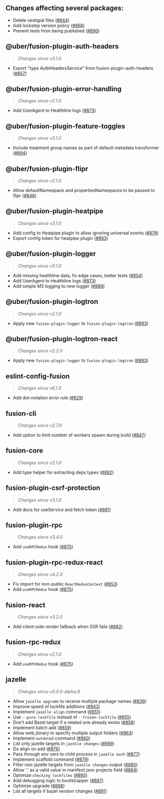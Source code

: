 ## Changes affecting several packages:

 - Delete vestigial files ([#844](https://github.com/uber/fusionjs/pull/844))
 - Add lockstep version policy ([#868](https://github.com/uber/fusionjs/pull/868))
 - Prevent tests from being published ([#890](https://github.com/uber/fusionjs/pull/890))

## @uber/fusion-plugin-auth-headers
> *Changes since v3.1.0*

 - Export "type AuthHeadersService" from fusion-plugin-auth-headers ([#857](https://github.com/uber/fusionjs/pull/857))

## @uber/fusion-plugin-error-handling
> *Changes since v2.1.0*

 - Add UserAgent to Healthline logs ([#873](https://github.com/uber/fusionjs/pull/873))

## @uber/fusion-plugin-feature-toggles
> *Changes since v3.1.0*

 - Include treatment group names as part of default metadata transformer ([#894](https://github.com/uber/fusionjs/pull/894))

## @uber/fusion-plugin-flipr
> *Changes since v2.1.0*

 - Allow defaultNamespace and propertiesNamespaces to be passed to flipr ([#846](https://github.com/uber/fusionjs/pull/846))

## @uber/fusion-plugin-heatpipe
> *Changes since v3.1.0*

 - Add config to Heatpipe plugin to allow ignoring universal events ([#878](https://github.com/uber/fusionjs/pull/878))
 - Export config token for heatpipe plugin ([#883](https://github.com/uber/fusionjs/pull/883))

## @uber/fusion-plugin-logger
> *Changes since v0.1.0*

 - Add missing healthline data, fix edge cases, better tests ([#854](https://github.com/uber/fusionjs/pull/854))
 - Add UserAgent to Healthline logs ([#873](https://github.com/uber/fusionjs/pull/873))
 - Add simple M3 logging to new logger ([#889](https://github.com/uber/fusionjs/pull/889))

## @uber/fusion-plugin-logtron
> *Changes since v2.1.0*

 - Apply new `fusion-plugin-logger` to `fusion-plugin-logtron` ([#893](https://github.com/uber/fusionjs/pull/893))

## @uber/fusion-plugin-logtron-react
> *Changes since v2.2.0*

 - Apply new `fusion-plugin-logger` to `fusion-plugin-logtron` ([#893](https://github.com/uber/fusionjs/pull/893))

## eslint-config-fusion
> *Changes since v6.1.0*

 - Add dot-notation error rule ([#829](https://github.com/uber/fusionjs/pull/829))

## fusion-cli
> *Changes since v2.7.0*

 - Add option to limit number of workers spawn during build ([#847](https://github.com/uber/fusionjs/pull/847))

## fusion-core
> *Changes since v2.1.0*

 - Add type helper for extracting deps types ([#892](https://github.com/uber/fusionjs/pull/892))

## fusion-plugin-csrf-protection
> *Changes since v3.1.0*

 - Add docs for useService and fetch token ([#881](https://github.com/uber/fusionjs/pull/881))

## fusion-plugin-rpc
> *Changes since v3.4.0*

 - Add `useRPCRedux` hook ([#875](https://github.com/uber/fusionjs/pull/875))

## fusion-plugin-rpc-redux-react
> *Changes since v4.2.0*

 - Fix import for non-public `ReactReduxContext` ([#853](https://github.com/uber/fusionjs/pull/853))
 - Add `useRPCRedux` hook ([#875](https://github.com/uber/fusionjs/pull/875))

## fusion-react
> *Changes since v3.2.0*

 - Add client-side render fallback when SSR fails ([#882](https://github.com/uber/fusionjs/pull/882))

## fusion-rpc-redux
> *Changes since v2.1.0*

 - Add `useRPCRedux` hook ([#875](https://github.com/uber/fusionjs/pull/875))

## jazelle
> *Changes since v0.0.0-alpha.9*

 - Allow `jazelle upgrade` to receive multiple package names ([#839](https://github.com/uber/fusionjs/pull/839))
 - Improve speed of lockfile additions ([#843](https://github.com/uber/fusionjs/pull/843))
 - Implement `jazelle align` command ([#851](https://github.com/uber/fusionjs/pull/851))
 - Use `--pure-lockfile` instead of `--frozen-lockfile` ([#855](https://github.com/uber/fusionjs/pull/855))
 - Don't add Bazel target if a related one already exists ([#858](https://github.com/uber/fusionjs/pull/858))
 - Implement batch add ([#859](https://github.com/uber/fusionjs/pull/859))
 - Allow web_binary to specify multiple output folders ([#863](https://github.com/uber/fusionjs/pull/863))
 - Implement `outdated` command ([#860](https://github.com/uber/fusionjs/pull/860))
 - List only jazelle targets in `jazelle changes` ([#869](https://github.com/uber/fusionjs/pull/869))
 - Do align on add ([#876](https://github.com/uber/fusionjs/pull/876))
 - Pass through env vars to child process in `jazelle each` ([#877](https://github.com/uber/fusionjs/pull/877))
 - Implement scaffold command ([#879](https://github.com/uber/fusionjs/pull/879))
 - Filter non-jazelle targets from `jazelle changes` output ([#880](https://github.com/uber/fusionjs/pull/880))
 - Allow '.' as a valid value in manifest.json projects field ([#884](https://github.com/uber/fusionjs/pull/884))
 - Optimize `checking lockfiles` ([#885](https://github.com/uber/fusionjs/pull/885))
 - Add debugging logic to bootstrapper ([#887](https://github.com/uber/fusionjs/pull/887))
 - Optimize upgrade ([#888](https://github.com/uber/fusionjs/pull/888))
 - List all targets if bazel version changes ([#891](https://github.com/uber/fusionjs/pull/891))

